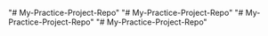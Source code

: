 "# My-Practice-Project-Repo" 
"# My-Practice-Project-Repo" 
"# My-Practice-Project-Repo" 
"# My-Practice-Project-Repo" 
